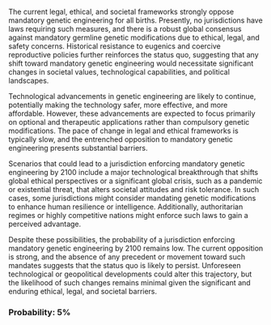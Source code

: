 The current legal, ethical, and societal frameworks strongly oppose mandatory genetic engineering for all births. Presently, no jurisdictions have laws requiring such measures, and there is a robust global consensus against mandatory germline genetic modifications due to ethical, legal, and safety concerns. Historical resistance to eugenics and coercive reproductive policies further reinforces the status quo, suggesting that any shift toward mandatory genetic engineering would necessitate significant changes in societal values, technological capabilities, and political landscapes.

Technological advancements in genetic engineering are likely to continue, potentially making the technology safer, more effective, and more affordable. However, these advancements are expected to focus primarily on optional and therapeutic applications rather than compulsory genetic modifications. The pace of change in legal and ethical frameworks is typically slow, and the entrenched opposition to mandatory genetic engineering presents substantial barriers.

Scenarios that could lead to a jurisdiction enforcing mandatory genetic engineering by 2100 include a major technological breakthrough that shifts global ethical perspectives or a significant global crisis, such as a pandemic or existential threat, that alters societal attitudes and risk tolerance. In such cases, some jurisdictions might consider mandating genetic modifications to enhance human resilience or intelligence. Additionally, authoritarian regimes or highly competitive nations might enforce such laws to gain a perceived advantage.

Despite these possibilities, the probability of a jurisdiction enforcing mandatory genetic engineering by 2100 remains low. The current opposition is strong, and the absence of any precedent or movement toward such mandates suggests that the status quo is likely to persist. Unforeseen technological or geopolitical developments could alter this trajectory, but the likelihood of such changes remains minimal given the significant and enduring ethical, legal, and societal barriers.

### Probability: 5%